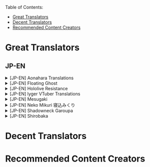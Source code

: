 Table of Contents:
  * [Great Translators](#great-translators)
  * [Decent Translators](#decent-translators)
  * [Recommended Content Creators](#recommended-content-creators)

# Great Translators
## JP-EN
<details>
 <summary>[JP-EN] Aonahara Translations</summary>
 
 ![Channel picture](https://yt3.ggpht.com/a/AATXAJy2sZMYEaXTS66dNL2UR1-de3rWzUL3EBRaaZdz=s88-c-k-c0x00ffffff-no-rj)
 
- **Link to channel:**  
  [Aonahara Translations](https://www.youtube.com/channel/UCzD0rLDQQ69DdJfbqDXlB9Q/videos)
  
- **Link to content examples:**  
<a href="http://www.youtube.com/watch?feature=player_embedded&v=z2LqC2y5JCY" target="_blank"><img src="http://img.youtube.com/vi/z2LqC2y5JCY/0.jpg" alt="Thumbnail" width="240" height="180" border="10" /><br><b>Monika’s Trick to Kanata</b></a>  
<a href="http://www.youtube.com/watch?feature=player_embedded&v=GIYsIK5nMMA" target="_blank"><img src="http://img.youtube.com/vi/GIYsIK5nMMA/0.jpg" alt="Thumbnail" width="240" height="180" border="10" /><br><b>Shion cheats on both her fiancée and her new wife with Rushia</b></a>  
<a href="http://www.youtube.com/watch?feature=player_embedded&v=CiEber9E6V4" target="_blank"><img src="http://img.youtube.com/vi/CiEber9E6V4/0.jpg" alt="Thumbnail" width="240" height="180" border="10" /><br><b>Matsuri, Suffering from Success</b></a>  


- **Why should I subscribe to them?**  
foooooood keeps everyone in the basement so the TL quality is good.

- **Does the channel focus on a particular VTuber(s)/groups?**  
Hololive and Nijisanji

- **If any, what errors or issues do you see sometimes? What justification do you have for still recommending them?**  
N/A

- **How do they show a high level of standard?**  
Dedicated Proofreaders, QCs and TLQCs

- **Additional information:**  
[Discord](https://discord.gg/aonahara)

* **[Link to discussion](https://github.com/tl-masterlist/VTuber-Translators-Master-List/issues/16)** 

</details>

<details>
 <summary>[JP-EN] Floating Ghost</summary>
 
 ![Channel picture](https://yt3.ggpht.com/a/AATXAJxld3IMVluIIqWakfo8D1kk_CgT-zLj50ZD9rah=s100-c-k-c0xffffffff-no-rj-mo) 
 
- **Link to channel:**  
  [Floating Ghost](https://www.youtube.com/c/FloatingGhost/)
  
- **Link to content examples:**  
<a href="http://www.youtube.com/watch?feature=player_embedded&v=kGochfhxivM" target="_blank"><img src="http://img.youtube.com/vi/kGochfhxivM/0.jpg" alt="Thumbnail" width="240" height="180" border="10" /><br><b>Amane Kanata meets Tokino Sora and explodes</b></a>  
<a href="http://www.youtube.com/watch?feature=player_embedded&v=FKZ-2iB9iDw" target="_blank"><img src="http://img.youtube.com/vi/FKZ-2iB9iDw/0.jpg" alt="Thumbnail" width="240" height="180" border="10" /><br><b>Amane Kanata asks for Noel's "Sexy voice"</b></a>  
<a href="http://www.youtube.com/watch?feature=player_embedded&v=vLsvWHXf2No" target="_blank"><img src="http://img.youtube.com/vi/vLsvWHXf2No/0.jpg" alt="Thumbnail" width="240" height="180" border="10" /><br><b>Kanatan's sexy-man voice is too much for Sui-chan</b></a>  


- **Why should I subscribe to them?**  
Good to great content, he works hard.

- **Does the channel focus on a particular VTuber(s)/groups?**   
Kanata simp
- **If any, what errors or issues do you see sometimes? What justification do you have for still recommending them?** (e.g. typos, translation errors, bad editing, etc.)
N/A

- **How do they show a high level of standard?**   
N/A

- **Additional information:**  
[Twitter](https://twitter.com/FloatingghostTL)  
[Fediverse](https://kanatan.club/hei)

* **[Link to discussion](https://github.com/tl-masterlist/VTuber-Translators-Master-List/issues/19)** 

</details>

<details>
 <summary>[JP-EN] Hololive Resistance</summary>  
 
 ![Channel picture](https://yt3.ggpht.com/a/AATXAJw1fFKg_5VMPgLbmoEnyx1t29YgMpcfP40-KZwRrw=s88-c-k-c0x00ffffff-no-rj) 
 
- **Link to channel:**  
  [Hololive Resistance](https://www.youtube.com/channel/UCweNMiLJU3IsVUhZM3Uh0vg/videos)
  
- **Link to content examples:**  
  <a href="http://www.youtube.com/watch?feature=player_embedded&v=fawuyeJ7gpc" target="_blank"><img src="http://img.youtube.com/vi/fawuyeJ7gpc/0.jpg" alt="Thumbnail" width="240" height="180" border="10" /><br><b>Channel Video</b></a>  
<a href="http://www.youtube.com/watch?feature=player_embedded&v=OX5J7WeZQKw" target="_blank"><img src="http://img.youtube.com/vi/OX5J7WeZQKw/0.jpg" alt="Thumbnail" width="240" height="180" border="10" /><br><b>Subaru's determination against Sans</b></a>  
<a href="http://www.youtube.com/watch?feature=player_embedded&v=qAeGZIPYXnw" target="_blank"><img src="http://img.youtube.com/vi/qAeGZIPYXnw/0.jpg" alt="Thumbnail" width="240" height="180" border="10" /><br><b>Marine babysits Luna</b></a>  


- **Why should I subscribe to them?**  
High quality, well translated, paranoid quality assurance
- **Does the channel focus on a particular VTuber(s)/groups?**  
Hololive, as the name suggests
- **If any, what errors or issues do you see sometimes? What justification do you have for still recommending them?**  
N/A
- **How do they show a high level of standard?**   
[リク] nandakedo: Hololive Resistance’s quality standard is scary but the team environment is very good and everyone gets along as they strive for quality only, literally re rendered an entire video cause one of the lines didn't feel right 

- **Additional information:**  
[Discord](https://discord.gg/XtCZG8)  
[Twitter](https://twitter.com/HLRDiscord)

* **[Link to discussion](https://github.com/tl-masterlist/VTuber-Translators-Master-List/issues/17)**  

</details>

<details>
  <summary>[JP-EN] lyger VTuber Translations</summary>
 
 ![Channel picture](https://yt3.ggpht.com/a/AATXAJzovb49cVkTMZIS4sdeHO1x1nK3cHqtt4jfwJmw=s100-c-k-c0xffffffff-no-rj-mo)
  
- **Link to channel:**
[lyger VTuber Translations](https://www.youtube.com/channel/UCU0Z5716wQX8IIZVna7G0zg)
  
- **Link to content examples:**

<a href="http://www.youtube.com/watch?feature=player_embedded&v=_L2DsyL06rI" target="_blank"><img src="http://img.youtube.com/vi/_L2DsyL06rI/0.jpg" alt="Thumbnail" width="240" height="180" border="10" /><br><b>5 Minutes of Sleepy Matsuri</b></a>  

<a href="http://www.youtube.com/watch?feature=player_embedded&v=HgRdK_pVUTY" target="_blank"><img src="http://img.youtube.com/vi/HgRdK_pVUTY/0.jpg" alt="Thumbnail" width="240" height="180" border="10" /><br><b>Natsuiro Matsuri – 500k Subs Celebration (FULLY TRANSLATED)</b></a>  

<a href="http://www.youtube.com/watch?feature=player_embedded&v=H36RgkED4ow" target="_blank"><img src="http://img.youtube.com/vi/H36RgkED4ow/0.jpg" alt="Thumbnail" width="240" height="180" border="10" /><br><b>Natsuiro Matsuri – Heart Attack Warning</b></a>  

- **Why should I subscribe to them?**  
Moderator of Matsuri Ch., extremely proficient and experienced fansubber.

- **Does the channel focus on a particular VTuber(s)/groups?**  
Mostly Matsuri content but sometimes also other Hololive members.

- **If any, what errors or issues do you see sometimes? What justification do you have for still recommending them?**  
I haven't seen mistakes so far

- **How do they show a high level of standard?**  
Neutral subs, very accurate translations

- **Additional information:**  
Also contributes subtitles directly to VTuber's videos.
[Twitter](https://twitter.com/LygerT)

- **[Link to discussion](https://github.com/tl-masterlist/VTuber-Translators-Master-List/issues/5)**  
</details>

<details>
 <summary>[JP-EN] Mesugaki</summary>  
 
 ![Channel picture](https://yt3.ggpht.com/a/AATXAJzhm2cycbeFMkfxQ3lQjn6YxlEF1t4S4dzPYDu-=s100-c-k-c0xffffffff-no-rj-mo)
 
- **Link to channel:**  
  [Mesugaki](https://www.youtube.com/channel/UC_B8u8pfpQdSShJY-F22RBA/)
  
- **Link to content examples:**  

<a href="http://www.youtube.com/watch?feature=player_embedded&v=T1Cgq9luSbQ" target="_blank"><img src="http://img.youtube.com/vi/T1Cgq9luSbQ/0.jpg" alt="Thumbnail" width="240" height="180" border="10" /><br><b>Natsuiro Matsuri - Lewd Skirt</b></a>  
<a href="http://www.youtube.com/watch?feature=player_embedded&v=kVfsGtwlXm4" target="_blank"><img src="http://img.youtube.com/vi/kVfsGtwlXm4/0.jpg" alt="Thumbnail" width="240" height="180" border="10" /><br><b>Murasaki Shion's Flawless English and Some Vacation Plans</b></a>  
<a href="http://www.youtube.com/watch?feature=player_embedded&v=sHtiZaewyrg" target="_blank"><img src="http://img.youtube.com/vi/sHtiZaewyrg/0.jpg" alt="Thumbnail" width="240" height="180" border="10" /><br><b>Gibara and Inui Toko's Shopping Date</b></a>  


- **Why should I subscribe to them?**  
Ran by an extremely veteran scanlator of "cultured works". So good I(Yosh) offered to proofread for them, and did.

- **Does the channel focus on a particular VTuber(s)/groups?**  
Shion
- **Especially for the “Decent” category: if any, what errors or issues do you see sometimes? What justification do you have for still recommending them?**  
 VON only uploads like once a year lmao.
- **How do they show a high level of standard?**  
Multiple QC'ers

- **Additional information:**  
[Website](https://mesugaki.com/)

* **[Link to discussion](https://github.com/tl-masterlist/VTuber-Translators-Master-List/issues/7)** 

</details>

<details>
  <summary>[JP-EN] Neko Mikuri 寝込みくり</summary>
  
  ![Channel picture](https://yt3.ggpht.com/a/AATXAJwDk-dQsNpYiKpTlFCnXywGIlyh-UFMUOCiZhRq=s100-c-k-c0xffffffff-no-rj-mo)
  
- **Link to channel:**
  [Neko Mikuri 寝込みくり](https://www.youtube.com/channel/UCZohBcP4HL5UxV4xwY_81YA)
  
- **Link to content examples:**

<a href="http://www.youtube.com/watch?feature=player_embedded&v=EO-QUXU9dHI" target="_blank"><img src="http://img.youtube.com/vi/EO-QUXU9dHI/0.jpg" alt="Thumbnail" width="240" height="180" border="10" /><br><b>Pekora, Aqua, Marine, Rion, Shiina, Patra, Ui & Tamaki play Project Winter</b></a>  

<a href="http://www.youtube.com/watch?feature=player_embedded&v=eNh79KQU4zI" target="_blank"><img src="http://img.youtube.com/vi/eNh79KQU4zI/0.jpg" alt="Thumbnail" width="240" height="180" border="10" /><br><b>Usada Pekora plays Emily Wants to Play! Best moments</b></a>  

<a href="http://www.youtube.com/watch?feature=player_embedded&v=DfvMPRDrqbE" target="_blank"><img src="http://img.youtube.com/vi/DfvMPRDrqbE/0.jpg" alt="Thumbnail" width="240" height="180" border="10" /><br><b>Tsukino Mito watches infamous horror movie "The Human Centipede" HIGHLIGHTS!</b></a>  



- **Why should I subscribe to them?**  
Self explanatory. But honestly, Mikuri makes mistakes all the time, minor ones that don't ruin the meaning or construe it. I point them out to him all the time and he takes it at face value. I(Yosh) respect that. And his editing efforts are arguably the best in the scene.

- **Does the channel focus on a particular VTuber(s)/groups?**  
Lot's of Pekora content, does a fair bit of non-peko as well

- **If any, what errors or issues do you see sometimes? What justification do you have for still recommending them?**  
As mentioned before, mistakes made but minor ones. They're also open to feedback.

- **How do they show a high level of standard?**  
Goes back and fixes translation errors

- **Additional information:**  
[Discord](https://discord.gg/zRPpzw2)  

- **[Link to discussion](https://github.com/tl-masterlist/VTuber-Translators-Master-List/issues/6)**  
</details>

<details>
 <summary>[JP-EN] Shadowneck Garoupa</summary>  
 
 ![Channel picture](https://yt3.ggpht.com/a/AATXAJwM0zklyq78WpRuo0dAk8uCoM0nYvEDjZxodDE1=s88-c-k-c0x00ffffff-no-rj)
 
- **Link to channel:**  
  [Shadowneck Garoupa](https://www.youtube.com/c/ShadowneckGaroupa/)
  
- **Link to content examples:**  
<a href="http://www.youtube.com/watch?feature=player_embedded&v=0HIBDGni1-o" target="_blank"><img src="http://img.youtube.com/vi/0HIBDGni1-o/0.jpg" alt="Thumbnail" width="240" height="180" border="10" /><br><b>What is Hololive? (in 5 minutes)</b></a>  
<a href="http://www.youtube.com/watch?feature=player_embedded&v=MZQBn89HmwY" target="_blank"><img src="http://img.youtube.com/vi/MZQBn89HmwY/0.jpg" alt="Thumbnail" width="240" height="180" border="10" /><br><b>Pekora Suffering Compilation</b></a>  
<a href="http://www.youtube.com/watch?feature=player_embedded&v=6KSIUtiMITI" target="_blank"><img src="http://img.youtube.com/vi/6KSIUtiMITI/0.jpg" alt="Thumbnail" width="240" height="180" border="10" /><br><b>A better love story than twilight</b></a>  
<a href="http://www.youtube.com/watch?feature=player_embedded&v=HnPjM7tW8sY" target="_blank"><img src="http://img.youtube.com/vi/HnPjM7tW8sY/0.jpg" alt="Thumbnail" width="240" height="180" border="10" /><br><b>Pekora tricked by chat</b></a>  

- **Why should I subscribe to them?**  
He only has a few videos but they are translated excellent, similar in quality level to lyger, possibly more. Left an impression on me(yosh) due to localizing some tricky phrases masterfully.
- **Does the channel focus on a particular VTuber(s)/groups?**   
Hololive
- **If any, what errors or issues do you see sometimes? What justification do you have for still recommending them?**  
N/A
- **How do they show a high level of standard?**  
[Stated the following philosophy](https://www.youtube.com/c/ShadowneckGaroupa/about):
>  - No monetization (if you see ads, it's not me, just use ad blocker)
>  - Always include/cite all sources and timestamps of original clips, art, music, etc. in the description (no artist left uncredited)
>  - Only use free open source software for editing


- **Additional information:**


* **[Link to discussion](https://github.com/tl-masterlist/VTuber-Translators-Master-List/issues/20)** 


</details>

<details>
 <summary>[JP-EN] Shirobaka</summary>  
 
 ![Channel picture](https://yt3.ggpht.com/a/AATXAJxjDstxDySjMZSd1dGALynSjPMLppJPm6XaiBM9=s100-c-k-c0xffffffff-no-rj-mo)
 
- **Link to channel:**  
  [Shirobaka](https://www.youtube.com/channel/UCgZ1rkDiHAMabUFxlwuY3Ww)
  
- **Link to content examples:**  
 <a href="http://www.youtube.com/watch?feature=player_embedded&v=AFmafcoUPqI" target="_blank"><img src="http://img.youtube.com/vi/AFmafcoUPqI/0.jpg" alt="Thumbnail" width="240" height="180" border="10" /><br><b>Artia's gamer moment</b></a>  
<a href="http://www.youtube.com/watch?feature=player_embedded&v=E-Xxo6utgNA" target="_blank"><img src="http://img.youtube.com/vi/E-Xxo6utgNA/0.jpg" alt="Thumbnail" width="240" height="180" border="10" /><br><b>Shirakami Fubuki - I am a cat</b></a>  
<a href="http://www.youtube.com/watch?feature=player_embedded&v=S0WPnrx0oKs" target="_blank"><img src="http://img.youtube.com/vi/S0WPnrx0oKs/0.jpg" alt="Thumbnail" width="240" height="180" border="10" /><br><b>Kiryu Coco - 3500 year old dragon roasts 3 year old sheep for 3 minutes 43 seconds</b></a>  

- **Why should I subscribe to them?**  
Doesn't get enough credit for how consistent his quality is. I think it's because he doesn't do anything special in terms of editing. I appreciate them.

- **Does the channel focus on a particular VTuber(s)/groups?**  
Primarily Hololive and Mea
- **If any, what errors or issues do you see sometimes? What justification do you have for still recommending them?** (e.g. typos, translation errors, bad editing, etc.)
Currently inactive
- **How do they show a high level of standard?**  
N/A

- **Additional information:**  
Status update from Shirobaka: <3 i’m gonna be dead for a while


* **[Link to discussion](https://github.com/tl-masterlist/VTuber-Translators-Master-List/issues/20)** 


</details>

# Decent Translators

# Recommended Content Creators
